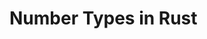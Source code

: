 # Number Types in Rust

<!-- statically typed -->

<!-- type needs to be known at compile time -->

<!-- the compiler can infer the type from usage -->

<!-- signed vs unsigned -->

<!-- fixed size -->

<!-- scalar vs compound -->